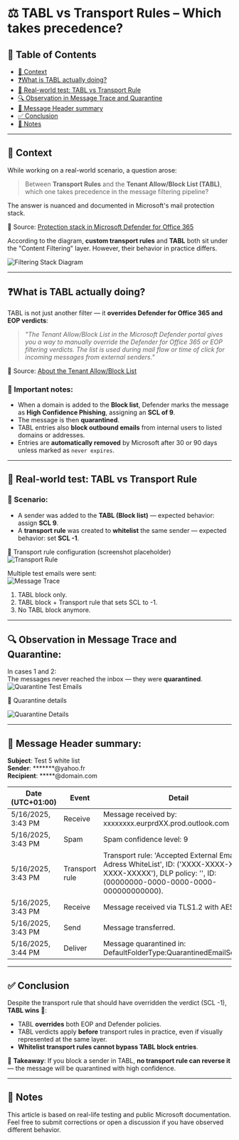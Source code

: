 # ⚖️ TABL vs Transport Rules – Which takes precedence?

## 📑 Table of Contents

- [📘 Context](#-context)
- [❓What is TABL actually doing?](#what-is-tabl-actually-doing)
- [🧪 Real-world test: TABL vs Transport Rule](#-real-world-test-tabl-vs-transport-rule)
- [🔍 Observation in Message Trace and Quarantine](#-observation-in-message-trace-and-quarantine)
- [📨 Message Header summary](#-message-header-summary)
- [✅ Conclusion](#-conclusion)
- [📝 Notes](#-notes)

---

## 📘 Context

While working on a real-world scenario, a question arose:

> Between **Transport Rules** and the **Tenant Allow/Block List (TABL)**, which one takes precedence in the message filtering pipeline?

The answer is nuanced and documented in Microsoft's mail protection stack.

📎 Source: [Protection stack in Microsoft Defender for Office 365](https://learn.microsoft.com/en-us/defender-office-365/protection-stack-microsoft-defender-for-office365)

According to the diagram, **custom transport rules** and **TABL** both sit under the "Content Filtering" layer. However, their behavior in practice differs.

![Filtering Stack Diagram](./media/TABL-vs-TransportRules/FilteringStack-Diagram.png)

---

## ❓What is TABL actually doing?

TABL is not just another filter — it **overrides Defender for Office 365 and EOP verdicts**:

> _"The Tenant Allow/Block List in the Microsoft Defender portal gives you a way to manually override the Defender for Office 365 or EOP filtering verdicts. The list is used during mail flow or time of click for incoming messages from external senders."_

📎 Source: [About the Tenant Allow/Block List](https://learn.microsoft.com/en-us/defender-office-365/tenant-allow-block-list-about#block-entries-in-the-tenant-allowblock-list)

### 🚨 Important notes:
- When a domain is added to the **Block list**, Defender marks the message as **High Confidence Phishing**, assigning an **SCL of 9**.
- The message is then **quarantined**.
- TABL entries also **block outbound emails** from internal users to listed domains or addresses.
- Entries are **automatically removed** by Microsoft after 30 or 90 days unless marked as `never expires`.

---

## 🧪 Real-world test: TABL vs Transport Rule

### 🔨 Scenario:
- A sender was added to the **TABL (Block list)** — expected behavior: assign **SCL 9**.
- A **transport rule** was created to **whitelist** the same sender — expected behavior: set **SCL -1**.

📌 Transport rule configuration (screenshot placeholder)  
![Transport Rule](./media/TABL-vs-TransportRules/TransportRule_Config.png)

Multiple test emails were sent:  
![Message Trace](./media/TABL-vs-TransportRules/MessageTrace_TestEmails.png)

1. TABL block only.  
2. TABL block + Transport rule that sets SCL to -1.  
3. No TABL block anymore.

---

## 🔍 Observation in Message Trace and Quarantine:

In cases 1 and 2:  
The messages never reached the inbox — they were **quarantined**.  
![Quarantine Test Emails](./media/TABL-vs-TransportRules/Quarantine-TestsEmails.png)

📌 Quarantine details

![Quarantine Details](./media/TABL-vs-TransportRules/Quarantine-DetailedInformation.png)

---

## 📨 Message Header summary:

**Subject**: Test 5 white list  
**Sender**: *******@yahoo.fr  
**Recipient**: *****@domain.com  

| Date (UTC+01:00)     | Event           | Detail                                                                                                                                                      |
|----------------------|------------------|------------------------------------------------------------------------                                                                                    |
| 5/16/2025, 3:43 PM   | Receive          | Message received by: xxxxxxxx.eurprdXX.prod.outlook.com                                                                                                    |
| 5/16/2025, 3:43 PM   | Spam             | Spam confidence level: 9                                                                                                                                   |
| 5/16/2025, 3:43 PM   | Transport rule   | Transport rule: 'Accepted External Email Adress WhiteList', ID: ('XXXX-XXXX-XXXX-XXXX-XXXXX'), DLP policy: '', ID: (00000000-0000-0000-0000-000000000000). |
| 5/16/2025, 3:43 PM   | Receive          | Message received via TLS1.2 with AES256                                                                                                                    |
| 5/16/2025, 3:43 PM   | Send             | Message transferred.                                                                                                                                       |
| 5/16/2025, 3:44 PM   | Deliver          | Message quarantined in: DefaultFolderType:QuarantinedEmailSecured                                                                                          |

---

## ✅ Conclusion

Despite the transport rule that should have overridden the verdict (SCL -1), **TABL wins** 💪:

- TABL **overrides** both EOP and Defender policies.
- TABL verdicts apply **before** transport rules in practice, even if visually represented at the same layer.
- **Whitelist transport rules cannot bypass TABL block entries**.

📌 **Takeaway**: If you block a sender in TABL, **no transport rule can reverse it** — the message will be quarantined with high confidence.

---

## 📝 Notes

This article is based on real-life testing and public Microsoft documentation.  
Feel free to submit corrections or open a discussion if you have observed different behavior.
